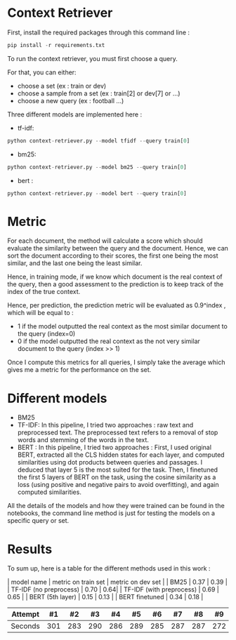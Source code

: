 # Context Retriever


First, install the required packages through this command line :

```python
pip install -r requirements.txt
```

To run the context retriever, you must first choose a query.

For that, you can either:
- choose a set (ex : train or dev)
- choose a sample from a set (ex : train[2] or dev[7] or ...)
- choose a new query (ex : football ...)

Three different models are implemented here :

- tf-idf:

```python
python context-retriever.py --model tfidf --query train[0]
```

- bm25:

```python
python context-retriever.py --model bm25 --query train[0]
```

- bert :

```python
python context-retriever.py --model bert --query train[0]
```


# Metric

For each document, the method will calculate a score which should evaluate the similarity between the query and the document.
Hence, we can sort the document according to their scores, the first one being the most similar, and the last one being the least similar.

Hence, in training mode, if we know which document is the real context of the query, then a good assessment to the prediction is to keep track of the index of the true context.

Hence, per prediction, the prediction metric will be evaluated as 0.9^index , which will be equal to :
- 1 if the model outputted the real context as the most similar document to the query (index=0)
- 0 if the model outputted the real context as the not very similar document to the query (index >> 1)

Once I compute this metrics for all queries, I simply take the average which gives me a metric for the performance on the set.

# Different models

- BM25
- TF-IDF: In this pipeline, I tried two approaches : raw text and preprocessed text. The preprocessed text refers to a removal of stop words and stemming of the words in the text.
- BERT : In this pipeline, I tried two approaches : First, I used original BERT, extracted all the CLS hidden states for each layer, and computed similarities using dot products between queries and passages. I deduced that layer 5 is the most suited for the task. Then, I finetuned the first 5 layers of BERT on the task, using the cosine similarity as a loss (using positive and negative pairs to avoid overfitting), and again computed similarities.

All the details of the models and how they were trained can be found in the notebooks, the command line method is just for testing the models on a specific query or set.


# Results

To sum up, here is a table for the different methods used in this work :

| model name | metric on train set | metric on dev set |
| BM25 | 0.37 | 0.39 |
| TF-IDF (no preprocess) | 0.70 | 0.64|
| TF-IDF (with preprocess) | 0.69 | 0.65 |
| BERT (5th layer) | 0.15 | 0.13 |
| BERT finetuned | 0.34 | 0.18 |


Attempt | #1 | #2 | #3 | #4 | #5 | #6 | #7 | #8 | #9 | #10 | #11
--- | --- | --- | --- |--- |--- |--- |--- |--- |--- |--- |---
Seconds | 301 | 283 | 290 | 286 | 289 | 285 | 287 | 287 | 272 | 276 | 269


